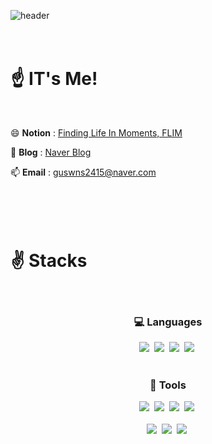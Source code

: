 <!-- 타이틀 -->
![header](https://capsule-render.vercel.app/api?type=waving&color=gradient&reversal=true&height=200&section=header&text=lt's%20Me!%20Hub&fontSize=60)
<br><br><br>

<!-- 프로필 -->
# ☝️ IT's Me!
<br>

😄 **Notion** : [Finding Life In Moments, FLIM](https://www.notion.so/1t-s-Me-FLIM-84f060d4aa6f47218d47020d77f9fbc5?pvs=21)

🌱 **Blog** : [Naver Blog](https://blog.naver.com/1tsmedev)

📫 **Email** : guswns2415@naver.com
<br><br><br><br><br>


<!--내용 부분-->
# ✌️ Stacks
<br>
<h3 align="center">💻 Languages</h3>
<div align="center">
    <img src="https://img.shields.io/badge/java-F3F3F3.svg?style=for-the-badge&logo=CoffeeScript&logoColor=red" />&nbsp
    <img src="https://img.shields.io/badge/Kotlin-F3F3F3.svg?style=for-the-badge&logo=kotlin&logoColor=#7F52FF" />&nbsp
    <img src="https://img.shields.io/badge/Flutter-F3F3F3.svg?style=for-the-badge&logo=flutter&logoColor=61DAFB" />&nbsp
    <img src="https://img.shields.io/badge/MySQL-F3F3F3.svg?style=for-the-badge&logo=mysql&logoColor=#4479A1" />&nbsp
</div>
<br>

<h3 align="center">🔨 Tools </h3>
<div align="center">
  <img src="https://img.shields.io/badge/github-F3F3F3.svg?style=for-the-badge&logo=github&logoColor=181717" />&nbsp
  <img src="https://img.shields.io/badge/Notion-F3F3F3.svg?style=for-the-badge&logo=notion&logoColor=black" />&nbsp
  <img src="https://img.shields.io/badge/Slack-F3F3F3.svg?style=for-the-badge&logo=slack&logoColor=4A154B" />&nbsp
  <img src="https://img.shields.io/badge/Miro-F3F3F3.svg?style=for-the-badge&logo=miro&logoColor=yellow" />&nbsp
</div>
<br>

<div align="center">
  <img src="https://img.shields.io/badge/Android%20Studio-F3F3F3.svg?style=for-the-badge&logo=android-studio&logoColor=#3DDC84" />&nbsp
  <img src="https://img.shields.io/badge/VSCode-F3F3F3.svg?style=for-the-badge&logo=visual-studio-code&logoColor=22ABF3" />&nbsp
  <img src="https://img.shields.io/badge/Unity-F3F3F3.svg?style=for-the-badge&logo=unity&logoColor=181717" />&nbsp
</div>
<br>

<!-- 주석
<a href="mailto:oka1313@gmail.com">
    <img
      src="https://img.shields.io/badge/oka1313@gmail.com-D14836?style=for-the-badge&logo=gmail&logoColor=white"/>&nbsp
</a>
-->
